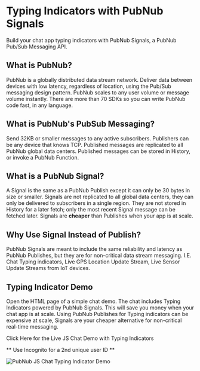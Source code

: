 # Typing Indicators with PubNub Signals

Build your chat app typing indicators with PubNub Signals, a PubNub Pub/Sub Messaging API.

## What is PubNub?

PubNub is a globally distributed data stream network. Deliver data between devices with low latency, regardless of location, using the Pub/Sub messaging design pattern. PubNub scales to any user volume or message volume instantly. There are more than 70 SDKs so you can write PubNub code fast, in any language.

## What is PubNub's PubSub Messaging?

Send 32KB or smaller messages to any active subscribers. Publishers can be any device that knows TCP. Published messages are replicated to all PubNub global data centers. Published messages can be stored in History, or invoke a PubNub Function.

## What is a PubNub Signal?

A Signal is the same as a PubNub Publish except it can only be 30 bytes in size or smaller. Signals are not replicated to all global data centers, they can only be delivered to subscribers in a single region. They are not stored in History for a later fetch; only the most recent Signal message can be fetched later. Signals are **cheaper** than Publishes when your app is at scale.

## Why Use Signal Instead of Publish?

PubNub Signals are meant to include the same reliability and latency as PubNub Publishes, but they are for non-critical data stream messaging. I.E. Chat Typing indicators, Live GPS Location Update Stream, Live Sensor Update Streams from IoT devices.

## Typing Indicator Demo

Open the HTML page of a simple chat demo. The chat includes Typing Indicators powered by PubNub Signals. This will save you money when your chat app is at scale. Using PubNub Publishes for Typing indicators can be expensive at scale, Signals are your cheaper alternative for non-critical real-time messaging.

Click Here for the Live JS Chat Demo with Typing Indicators

** Use Incognito for a 2nd unique user ID **

![PubNub JS Chat Typing Indicator Demo](https://i.imgur.com/xsqD5Mi.gif)
